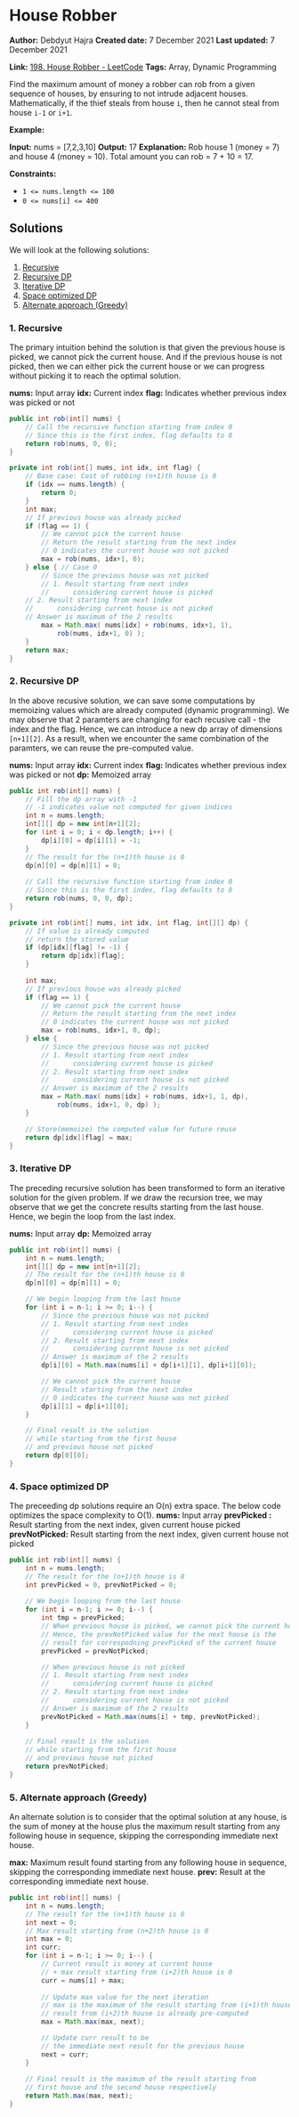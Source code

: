 # House Robber
**Author:** Debdyut Hajra
**Created date:** 7 December 2021
**Last updated:** 7 December 2021

**Link:** [198. House Robber - LeetCode](https://leetcode.com/problems/house-robber/)
**Tags:** Array, Dynamic Programming

Find the maximum amount of money a robber can rob from a given sequence of houses, by ensuring to not intrude adjacent houses. Mathematically, if the thief steals from house `i`, then he cannot steal from house `i-1` or `i+1`.

**Example:**

**Input:** nums = [7,2,3,10]
**Output:** 17
**Explanation:** Rob house 1 (money = 7) and house 4 (money = 10).
Total amount you can rob = 7 + 10 = 17.

**Constraints:**

-   `1 <= nums.length <= 100`
-   `0 <= nums[i] <= 400`

## Solutions

We will look at the following solutions:
1. [Recursive](#1-recursive)
2. [Recursive DP](#2-recursive-dp)
3. [Iterative DP](#3-iterative-dp)
4. [Space optimized DP](#4-space-optimized-dp)
5. [Alternate approach (Greedy)](#5-alternate-approach-greedy)

### 1. Recursive
The primary intuition behind the solution is that given the previous house is picked, we cannot pick the current house. And if the previous house is not picked, then we can either pick the current house or we can progress without picking it to reach the optimal solution.

**nums:** Input array
**idx:** Current index
**flag:** Indicates whether previous index was picked or not
```java
public int rob(int[] nums) {
	// Call the recursive function starting from index 0
	// Since this is the first index, flag defaults to 0
    return rob(nums, 0, 0);
}

private int rob(int[] nums, int idx, int flag) {
	// Base case: Cost of robbing (n+1)th house is 0 
    if (idx == nums.length) {
        return 0;
    }
    int max;
    // If previous house was already picked
    if (flag == 1) {
        // We cannot pick the current house
        // Return the result starting from the next index
        // 0 indicates the current house was not picked
        max = rob(nums, idx+1, 0);
    } else { // Case 0
        // Since the previous house was not picked
        // 1. Result starting from next index 
        //		considering current house is picked
	// 2. Result starting from next index
	// 		considering current house is not picked
	// Answer is maximum of the 2 results
        max = Math.max( nums[idx] + rob(nums, idx+1, 1), 
            rob(nums, idx+1, 0) );
    }
    return max;
}
```
### 2. Recursive DP
In the above recusive solution, we can save some computations by memoizing values which are already computed (dynamic programming). We may observe that 2 paramters are changing for each recusive call - the index and the flag. Hence, we can introduce a new dp array of dimensions `[n+1][2]`. As a result, when we encounter the same combination of the paramters, we can reuse the pre-computed value. 

**nums:** Input array
**idx:** Current index
**flag:** Indicates whether previous index was picked or not
**dp:** Memoized array
```java
public int rob(int[] nums) {
    // Fill the dp array with -1
    // -1 indicates value not computed for given indices
    int n = nums.length;
    int[][] dp = new int[n+1][2];
    for (int i = 0; i < dp.length; i++) {
        dp[i][0] = dp[i][1] = -1;
    }
    // The result for the (n+1)th house is 0
    dp[n][0] = dp[n][1] = 0;
    
    // Call the recursive function starting from index 0
    // Since this is the first index, flag defaults to 0
    return rob(nums, 0, 0, dp);
}

private int rob(int[] nums, int idx, int flag, int[][] dp) {
	// If value is already computed
	// return the stored value	
    if (dp[idx][flag] != -1) {
        return dp[idx][flag];
    }
    
    int max;
    // If previous house was already picked
    if (flag == 1) {
        // We cannot pick the current house
        // Return the result starting from the next index
        // 0 indicates the current house was not picked
        max = rob(nums, idx+1, 0, dp);
    } else {
        // Since the previous house was not picked
        // 1. Result starting from next index 
        //		considering current house is picked
        // 2. Result starting from next index
        // 		considering current house is not picked
        // Answer is maximum of the 2 results
        max = Math.max( nums[idx] + rob(nums, idx+1, 1, dp), 
            rob(nums, idx+1, 0, dp) );
    }

    // Store(memoize) the computed value for future reuse
    return dp[idx][flag] = max;
}
```
### 3. Iterative DP
The preceding recursive solution has been transformed to form an iterative solution for the given problem. If we draw the recursion tree, we may observe that we get the concrete results starting from the last house. Hence, we begin the loop from the last index.

**nums:** Input array
**dp:** Memoized array

```java
public int rob(int[] nums) {
    int n = nums.length;
    int[][] dp = new int[n+1][2];
    // The result for the (n+1)th house is 0        
    dp[n][0] = dp[n][1] = 0;

    // We begin looping from the last house
    for (int i = n-1; i >= 0; i--) {
        // Since the previous house was not picked
        // 1. Result starting from next index 
        //		considering current house is picked
        // 2. Result starting from next index
        // 		considering current house is not picked
        // Answer is maximum of the 2 results
        dp[i][0] = Math.max(nums[i] + dp[i+1][1], dp[i+1][0]);

        // We cannot pick the current house
        // Result starting from the next index
        // 0 indicates the current house was not picked
        dp[i][1] = dp[i+1][0];
    }

    // Final result is the solution
    // while starting from the first house
    // and previous house not picked
    return dp[0][0];
}
```
### 4. Space optimized DP
The preceeding dp solutions require an O(n) extra space. The below code optimizes the space complexity to O(1).
 **nums:** Input array
 **prevPicked :** Result starting from the next index, given current house picked
 **prevNotPicked:** Result starting from the next index, given current house not picked
```java
public int rob(int[] nums) {
    int n = nums.length;       
    // The result for the (n+1)th house is 0  
    int prevPicked = 0, prevNotPicked = 0;
    
    // We begin looping from the last house
    for (int i = n-1; i >= 0; i--) {      
        int tmp = prevPicked;
        // When previous house is picked, we cannot pick the current house
        // Hence, the prevNotPicked value for the next house is the 
        // result for correspodning prevPicked of the current house            
        prevPicked = prevNotPicked;

        // When previous house is not picked
        // 1. Result starting from next index 
        //		considering current house is picked
        // 2. Result starting from next index
        // 		considering current house is not picked
        // Answer is maximum of the 2 results
        prevNotPicked = Math.max(nums[i] + tmp, prevNotPicked);
    }
    
    // Final result is the solution
    // while starting from the first house
    // and previous house not picked
    return prevNotPicked;
}
```

### 5. Alternate approach (Greedy)
An alternate solution is to consider that the optimal solution at any house, is the sum of money at the house plus the maximum result starting from any following house in sequence, skipping the corresponding immediate next house.

**max:** Maximum result found starting from any following house in sequence, skipping the corresponding immediate next house.
**prev:** Result at the corresponding immediate next house.

```java
public int rob(int[] nums) {
    int n = nums.length;
    // The result for the (n+1)th house is 0  
    int next = 0;
    // Max result starting from (n+2)th house is 0  
    int max = 0;
    int curr;
    for (int i = n-1; i >= 0; i--) {
        // Current result is money at current house
        // + max result starting from (i+2)th house is 0 
        curr = nums[i] + max;            
        
        // Update max value for the next iteration
        // max is the maximum of the result starting from (i+1)th house
        // result from (i+2)th house is already pre-computed 
        max = Math.max(max, next);

        // Update curr result to be 
        // the immediate next result for the previous house
        next = curr;
    }
    
    // Final result is the maximum of the result starting from 
    // first house and the second house respectively
    return Math.max(max, next);
}
```